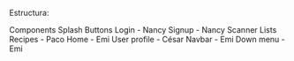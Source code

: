 Estructura: 

Components
    Splash
    Buttons
    Login - Nancy
    Signup - Nancy
    Scanner
    Lists
    Recipes - Paco
    Home - Emi
    User profile - César
    Navbar - Emi
    Down menu - Emi